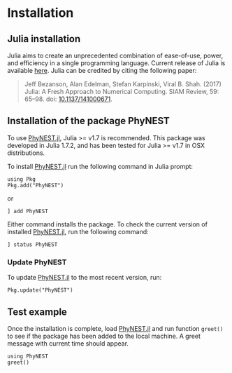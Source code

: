 # Installation

## Julia installation
Julia aims to create an unprecedented combination of ease-of-use, power, and efficiency in a single programming language. Current release of Julia is available [here](https://julialang.org/downloads/). Julia can be credited by citing the following paper:
>Jeff Bezanson, Alan Edelman, Stefan Karpinski, Viral B. Shah. (2017) Julia: A Fresh Approach to Numerical Computing. SIAM Review, 59: 65–98. doi: [10.1137/141000671](10.1137/141000671).

## Installation of the package PhyNEST
To use [PhyNEST.jl](https://github.com/sungsik-kong/PhyNEST.jl), Julia >= v1.7 is recommended. This package was developed in Julia 1.7.2, and has been tested for Julia >= v1.7 in OSX distributions.

To install [PhyNEST.jl](https://github.com/sungsik-kong/PhyNEST.jl) run the following command in Julia prompt:
```@julia
using Pkg
Pkg.add("PhyNEST")
```
or
```@julia install
] add PhyNEST
```
Either command installs the package. To check the current version of installed [PhyNEST.jl](https://github.com/sungsik-kong/PhyNEST.jl), run the following command:
```@julia
] status PhyNEST
```

### Update PhyNEST
To update [PhyNEST.jl](https://github.com/sungsik-kong/PhyNEST.jl) to the most recent version, run:
```@julia
Pkg.update("PhyNEST")
```
## Test example
Once the installation is complete, load [PhyNEST.jl](https://github.com/sungsik-kong/PhyNEST.jl) and run function `greet()` to see if the package has been added to the local machine. A greet message with current time should appear.
```@repl install
using PhyNEST
greet()
```